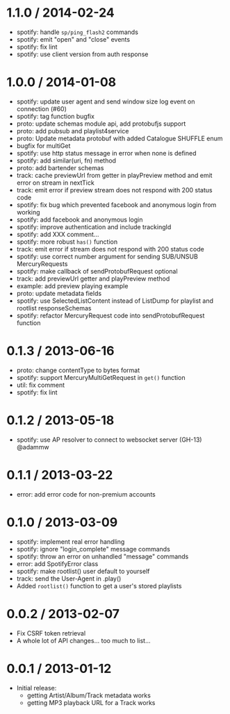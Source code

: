 
1.1.0 / 2014-02-24
==================

  * spotify: handle `sp/ping_flash2` commands
  * spotify: emit "open" and "close" events
  * spotify: fix lint
  * spotify: use client version from auth response

1.0.0 / 2014-01-08
==================

  * spotify: update user agent and send window size log event on connection (#60)
  * spotify: tag function bugfix
  * proto: update schemas module api, add protobufjs support
  * proto: add pubsub and playlist4service
  * proto: Update metadata protobuf with added Catalogue SHUFFLE enum
  * bugfix for multiGet
  * spotify: use http status message in error when none is defined
  * spotify: add similar(uri, fn) method
  * proto: add bartender schemas
  * track: cache previewUrl from getter in playPreview method and emit error on stream in nextTick
  * track: emit error if preview stream does not respond with 200 status code
  * spotify: fix bug which prevented facebook and anonymous login from working
  * spotify: add facebook and anonymous login
  * spotify: improve authentication and include trackingId
  * spotify: add XXX comment...
  * spotify: more robust `has()` function
  * track: emit error if stream does not respond with 200 status code
  * spotify: use correct number argument for sending SUB/UNSUB MercuryRequests
  * spotify: make callback of sendProtobufRequest optional
  * track: add previewUrl getter and playPreview method
  * example: add preview playing example
  * proto: update metadata fields
  * spotify: use SelectedListContent instead of ListDump for playlist and rootlist responseSchemas
  * spotify: refactor MercuryRequest code into sendProtobufRequest function

0.1.3 / 2013-06-16
==================

 * proto: change contentType to bytes format
 * spotify: support MercuryMultiGetRequest in `get()` function
 * util: fix comment
 * spotify: fix lint

0.1.2 / 2013-05-18
==================

 * spotify: use AP resolver to connect to websocket server (GH-13) @adammw

0.1.1 / 2013-03-22
==================

 * error: add error code for non-premium accounts

0.1.0 / 2013-03-09
==================

 * spotify: implement real error handling
 * spotify: ignore "login_complete" message commands
 * spotify: throw an error on unhandled "message" commands
 * error: add SpotifyError class
 * spotify: make rootlist() user default to yourself
 * track: send the User-Agent in .play()
 * Added `rootlist()` function to get a user's stored playlists

0.0.2 / 2013-02-07
==================

 * Fix CSRF token retrieval
 * A whole lot of API changes... too much to list...

0.0.1 / 2013-01-12
==================

 * Initial release:
   * getting Artist/Album/Track metadata works
   * getting MP3 playback URL for a Track works
